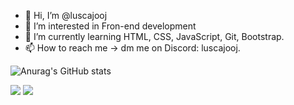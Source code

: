 - 👋 Hi, I’m @luscajooj
- 👀 I’m interested in Fron-end development
- 🌱 I’m currently learning HTML, CSS, JavaScript, Git, Bootstrap.
- 📫 How to reach me -> dm me on Discord: luscajooj.

![Anurag's GitHub stats](https://github-readme-stats.vercel.app/api?username=luscajooj&show_icons=true&theme=dark)

  <a href = "mailto:lucas.ramos.guimaraes@gmail.com"><img src="https://img.shields.io/badge/-Gmail-%23333?style=for-the-badge&logo=gmail&logoColor=white" target="_blank"></a>
  <a href="https://www.linkedin.com/in/lucas-ramos-67579427a/" target="_blank"><img src="https://img.shields.io/badge/-LinkedIn-%230077B5?style=for-the-badge&logo=linkedin&logoColor=white" target="_blank"></a> 
